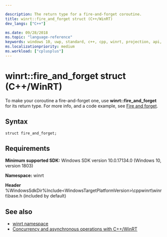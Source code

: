 ```yaml
---

description: The return type for a fire-and-forget coroutine.
title: winrt::fire_and_forget struct (C++/WinRT)
dev_langs: ["C++"]

ms.date: 09/28/2018
ms.topic: "language-reference"
keywords: windows 10, uwp, standard, c++, cpp, winrt, projection, api, reference
ms.localizationpriority: medium
ms.workload: ["cplusplus"]
---
```


# winrt::fire_and_forget struct (C++/WinRT)

To make your coroutine a fire-and-forget one, use **winrt::fire_and_forget** for its return type. For more info, and a code example, see [Fire and forget](/windows/uwp/cpp-and-winrt-apis/concurrency-2#fire-and-forget).

## Syntax
```cppwinrt
struct fire_and_forget;
```

## Requirements
**Minimum supported SDK:** Windows SDK version 10.0.17134.0 (Windows 10, version 1803)

**Namespace:** winrt

**Header** %WindowsSdkDir%Include\<WindowsTargetPlatformVersion>\cppwinrt\winrt\base.h (included by default)

## See also
* [winrt namespace](winrt.md)
* [Concurrency and asynchronous operations with C++/WinRT](/windows/uwp/cpp-and-winrt-apis/concurrency)
